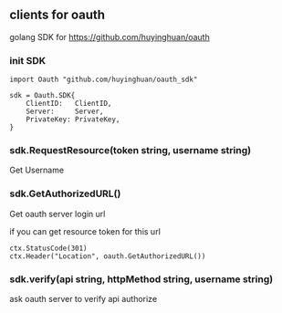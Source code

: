## clients for oauth

golang SDK for https://github.com/huyinghuan/oauth


### init SDK

```
import Oauth "github.com/huyinghuan/oauth_sdk"

sdk = Oauth.SDK{
    ClientID:   ClientID,
    Server:     Server,
    PrivateKey: PrivateKey,
}
```

### sdk.RequestResource(token string, username string)

Get Username


### sdk.GetAuthorizedURL()

Get oauth server login url

if you can get  resource token for this url

```
ctx.StatusCode(301)
ctx.Header("Location", oauth.GetAuthorizedURL())
```

### sdk.verify(api string, httpMethod string, username string)


ask oauth server  to verify api authorize 